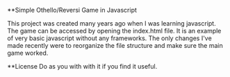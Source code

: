 **Simple Othello/Reversi Game in Javascript

This project was created many years ago when I was learning javascript. 
The game can be accessed by opening the index.html file. It is an example of very basic javascript without any frameworks. 
The only changes I've made recently were to reorganize the file structure and make sure the main game worked. 

**License
  Do as you with with it if you find it useful.   
